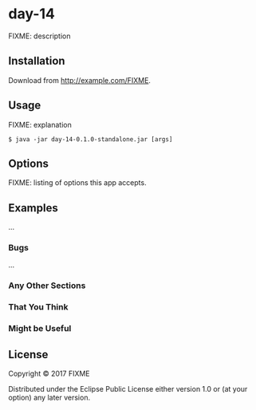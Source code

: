 # day-14

FIXME: description

## Installation

Download from http://example.com/FIXME.

## Usage

FIXME: explanation

    $ java -jar day-14-0.1.0-standalone.jar [args]

## Options

FIXME: listing of options this app accepts.

## Examples

...

### Bugs

...

### Any Other Sections
### That You Think
### Might be Useful

## License

Copyright © 2017 FIXME

Distributed under the Eclipse Public License either version 1.0 or (at
your option) any later version.
